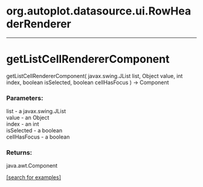 # org.autoplot.datasource.ui.RowHeaderRenderer
***
<a name="getListCellRendererComponent"></a>
# getListCellRendererComponent
getListCellRendererComponent( javax.swing.JList list, Object value, int index, boolean isSelected, boolean cellHasFocus ) &rarr; Component



### Parameters:
list - a javax.swing.JList
<br>value - an Object
<br>index - an int
<br>isSelected - a boolean
<br>cellHasFocus - a boolean

### Returns:
java.awt.Component


<a href="https://github.com/autoplot/dev/search?q=getListCellRendererComponent&unscoped_q=getListCellRendererComponent">[search for examples]</a>


